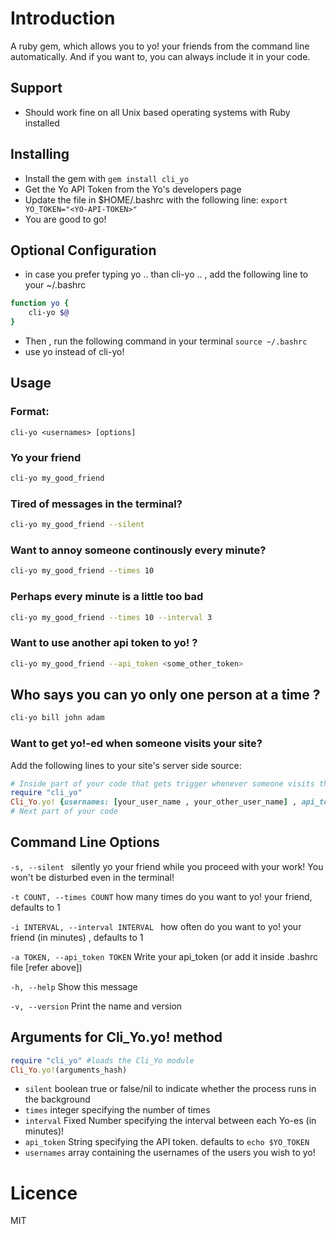 # Introduction

A ruby gem, which allows you to yo! your friends from the command line automatically.
And if you want to, you can always include it in your code.

## Support
* Should work fine on all Unix based operating systems with Ruby installed

## Installing
* Install the gem with `gem install cli_yo`
* Get the Yo API Token from the Yo's developers page 
* Update the file in $HOME/.bashrc with the following line:
`export YO_TOKEN="<YO-API-TOKEN>"`
* You are good to go!

## Optional Configuration
* in case you prefer typing yo .. than cli-yo .. , add the following line to your ~/.bashrc
```bash
function yo {
	cli-yo $@
}
```
* Then , run the following command in your terminal `source ~/.bashrc`
* use yo instead of cli-yo!

## Usage
### Format:
```
cli-yo <usernames> [options]
```
### Yo your friend
```bash
cli-yo my_good_friend
```

### Tired of messages in the terminal?
```bash
cli-yo my_good_friend --silent
```

### Want to annoy someone continously every minute?
```bash
cli-yo my_good_friend --times 10
```

### Perhaps every minute is a little too bad
```bash
cli-yo my_good_friend --times 10 --interval 3
```

### Want to use another api token to yo! ?
```bash
cli-yo my_good_friend --api_token <some_other_token>
```

## Who says you can yo only one person at a time ?
```bash
cli-yo bill john adam 
```

### Want to get yo!-ed when someone visits your site?
Add the following lines to your site's server side source:
```ruby
# Inside part of your code that gets trigger whenever someone visits the site
require "cli_yo"
Cli_Yo.yo! {usernames: [your_user_name , your_other_user_name] , api_token: your_api_token}
# Next part of your code
```

## Command Line Options
`-s, --silent `
silently yo your friend while you proceed with your work! You won't be disturbed even in the terminal!

`-t COUNT, --times COUNT`
how many times do you want to yo! your friend, defaults to 1

`-i INTERVAL, --interval INTERVAL `
how often do you want to yo! your friend (in minutes) , defaults to 1

`-a TOKEN, --api_token TOKEN`
Write your api_token (or add it inside .bashrc file [refer above])

`-h, --help`
Show this message

`-v, --version`
Print the name and version

## Arguments for Cli_Yo.yo! method

```ruby
require "cli_yo" #loads the Cli_Yo module
Cli_Yo.yo!(arguments_hash)
```

* `silent` boolean true or false/nil to indicate whether the process runs in the background
* `times` integer specifying the number of times
* `interval` Fixed Number specifying the interval between each Yo-es (in minutes)!
* `api_token` String specifying the API token. defaults to `echo $YO_TOKEN`
* `usernames` array containing the usernames of the users you wish to yo!

# Licence
MIT